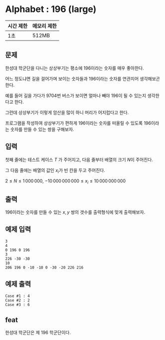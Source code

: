 # Alphabet : 196 (large)

**시간 제한** | **메모리 제한**
--- | ---
1초 | 512MB


## 문제

한성대 학군단을 다니는 상상부기는 평소에 196이라는 숫자를 매우 좋아한다.

어느 정도냐면 길을 걸어가며 보이는 숫자들과 196이라는 숫자를 연관지어 생각해보곤 한다.

예를 들어 길을 가다가 9704번 버스가 보이면 얼마나 빼야 196이 될 수 있는지 생각한다고 한다.

그런데 상상부기가 이렇게 암산을 많이 하니 머리가 어지럽다고 한다.

프로그램을 작성하여 상상부기가 편하게 196이라는 숫자를 떠올릴 수 있도록 196이라는 숫자를 만들 수 있는 쌍을 구해보자.

## 입력

첫째 줄에는 테스트 케이스 $T$ 가 주어지고, 다음 줄부터 배열의 크기 $N$이 주어진다.

그 다음 줄에는 배열의 값인 $x_i$가 빈 칸을 두고 주어진다.

$2 \leq N \leq 1\,000\,000$, $-10\,000\,000\,000 \leq x_i \leq 10\,000\,000\,000$

## 출력

196이라는 숫자를 만들 수 있는 $x, y$ 쌍의 갯수를 출력형식에 맞게 출력해보자.

## 예제 입력

```
3
4
0 196 0 196
3
226 -30 -30
10
206 196 0 -10 -10 0 -30 -20 226 216
```

## 예제 출력

```
Case #1 : 4
Case #2 : 2
Case #3 : 6
```
## feat

한성대 학군단은 제 196 학군단이다.